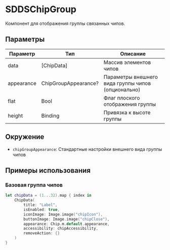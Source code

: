 # SDDSChipGroup

Компонент для отображения группы связанных чипов.

## Параметры

| Параметр | Тип | Описание |
|----------|-----|-----------|
| data | [ChipData] | Массив элементов чипов |
| appearance | ChipGroupAppearance? | Параметры внешнего вида группы чипов (опционально) |
| flat | Bool | Флаг плоского отображения группы |
| height | Binding<CGFloat> | Привязка к высоте группы |

## Окружение
- `chipGroupAppearance`: Стандартные настройки внешнего вида группы чипов

## Примеры использования

### Базовая группа чипов

```swift
let chipData = (1...32).map { index in
    ChipData(
        title: "Label",
        isEnabled: true,
        iconImage: Image.image("chipIcon"),
        buttonImage: Image.image("chipClose"),
        appearance: Chip.m.default.appearance,
        accessibility: chipAccessibility,
        removeAction: {}
    )
}
```
